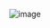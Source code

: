 ![image](https://github.com/Drlordbasil/Old-School-Runescape-GPT-GE-Bot/assets/126736516/69479387-b4f3-4448-b57d-6ef63962e5df)
